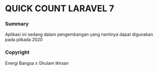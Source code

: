 # QUICK COUNT LARAVEL 7

### Summary

Aplikasi ini sedang dalam pengembangan yang nantinya dapat digunakan pada pilkada 2020

### Copyright

Energi Bangsa x Ghulam Ikhsan
